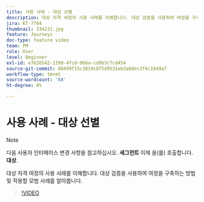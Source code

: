 ```yaml
---
title: 사용 사례 - 대상 선별
description: 대상 자격 여정의 사용 사례를 이해합니다. 대상 검증을 사용하여 여정을 구축하는 방법 및 적용할 모범 사례를 알아봅니다.
jira: KT-7704
thumbnail: 334231.jpg
feature: Journeys
doc-type: feature video
team: PM
role: User
level: Beginner
exl-id: e7626542-1399-4fcd-966a-cd9b3c7cd454
source-git-commit: 88499f15c1019c8f5d9531eb3a0dec3f4c1949a7
workflow-type: tm+mt
source-wordcount: '68'
ht-degree: 0%

---
```


# 사용 사례 - 대상 선별

>[!NOTE]
>다음 사용자 인터페이스 변경 사항을 참고하십시오. **세그먼트** 이제 을(를) 호출합니다. **대상**.

대상 자격 여정의 사용 사례를 이해합니다. 대상 검증을 사용하여 여정을 구축하는 방법 및 적용할 모범 사례를 알아봅니다.

>[!VIDEO](https://video.tv.adobe.com/v/334231?quality=12&learn=on)
